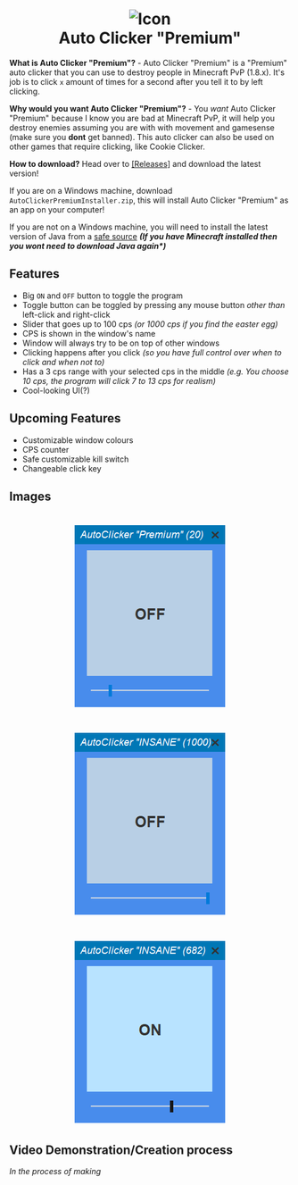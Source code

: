 <h1 align="center">
<img src="/assets/mouse.png" alt="Icon" width="100" height="100" </img>
<br>
Auto Clicker "Premium"
<br>
</h1>

**What is Auto Clicker "Premium"?** -
 Auto Clicker "Premium" is a "Premium" auto clicker that you can use to destroy people in Minecraft PvP (1.8.x). It's job is to click `x` amount of times for a second after you tell it to by left clicking.

**Why would you want Auto Clicker "Premium"?** -
You *want* Auto Clicker "Premium" because I know you are bad at Minecraft PvP, it will help you destroy enemies assuming you are with with movement and gamesense (make sure you **dont** get banned). This auto clicker can also be used on other games that require clicking, like Cookie Clicker.

**How to download?**
Head over to [[Releases]](https://github.com/itsmarsss/AutoClickerPremium/releases) and download the latest version! 

If you are on a Windows machine, download `AutoClickerPremiumInstaller.zip`, this will install Auto Clicker "Premium" as an app on your computer! 

If you are not on a Windows machine, you will need to install the latest version of Java from a [safe source](https://www.oracle.com/java/technologies/downloads/) ***(If you have Minecraft installed then you wont need to download Java again\*)***

## Features
- Big `ON` and `OFF` button to toggle the program
- Toggle button can be toggled by pressing any mouse button *other than* left-click and right-click
- Slider that goes up to 100 cps *(or 1000 cps if you find the easter egg)*
- CPS is shown in the window's name
- Window will always try to be on top of other windows
- Clicking happens after you click *(so you have full control over when to click and when not to)*
- Has a 3 cps range with your selected cps in the middle *(e.g. You choose 10 cps, the program will click 7 to 13 cps for realism)*
- Cool-looking UI(?)

## Upcoming Features
- Customizable window colours
- CPS counter
- Safe customizable kill switch
- Changeable click key

## Images
<h1 align="center">
<img src="/assets/image0.png" alt="Icon" </img>
</h1>
<h1 align="center">
<img src="/assets/image1.png" alt="Icon" </img>
</h1>
<h1 align="center">
<img src="/assets/image2.png" alt="Icon" </img>
</h1>

## Video Demonstration/Creation process
*In the process of making*
